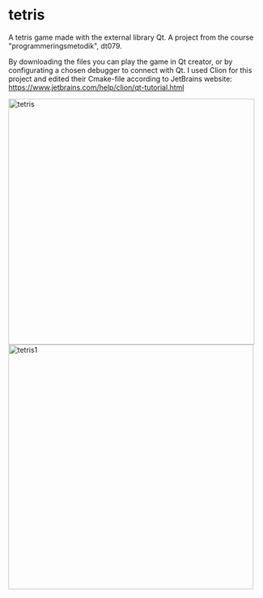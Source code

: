 # tetris
A tetris game made with the external library Qt. A project from the course "programmeringsmetodik", dt079.

By downloading the files you can play the game in Qt creator, or by configurating a chosen debugger to  connect with Qt. I used Clion for this project and edited their Cmake-file according to JetBrains website:
https://www.jetbrains.com/help/clion/qt-tutorial.html

<img width="486" alt="tetris" src="https://user-images.githubusercontent.com/78786414/150165562-54b7fe65-164f-4948-a9fe-fc31c9f0bc9b.png">

<img width="484" alt="tetris1" src="https://user-images.githubusercontent.com/78786414/150165592-9e8f5f24-73fa-4ccd-b5fd-14d403d6d36e.png">
